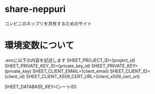 # share-neppuri
コンビニのネップリを共有するためのサイト

# 環境変数について
.envに以下の内容を記述します
SHEET_PROJECT_ID=(project_id)
SHEET_PRIVATE_KEY_ID=(private_key_id)
SHEET_PRIVATE_KEY=(private_key)
SHEET_CLIENT_EMAIL=(client_email)
SHEET_CLIENT_ID=(client_id)
SHEET_CLIENT_X509_CERT_URL=(client_x509_cert_url)

SHEET_DATABASE_KEY=(シートID)